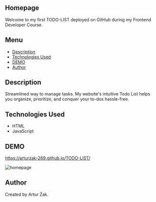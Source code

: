 ## Homepage
Welcome to my first TODO-LIST deployed on GitHub during my Frontend Developer Course. 

## Menu
* [Description](#description)
* [Technologies Used](#technologies-used)
* [DEMO](#demo)
* [Author](#author)

## Description 
Streamlined way to manage tasks. My website's intuitive Todo List helps you organize, prioritize, and conquer your to-dos hassle-free.

## Technologies Used
- HTML
- JavaScript

## DEMO
https://arturzak-269.github.io/TODO-LIST/

![homepage](https://github.com/ArturZak-269/TODO-LIST/blob/main/images/Currency-Converter-demo.png?raw=true)

## Author
Created by Artur Żak.
